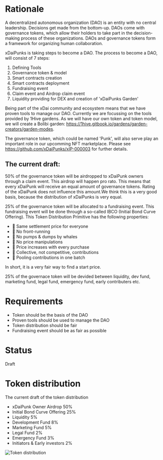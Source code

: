 # Rationale

A decentralized autonomous organization (DAO) is an entity with no central leadership. Decisions get made from the bottom-up. DAOs come with governance tokens, which allow their holders to take part in the decision-making process of these organizations. DAOs and governance tokens form a framework for organizing human collaboration. 

xDaiPunks is taking steps to become a DAO. The process to become a DAO, will consist of 7 steps:

1. Defining Tools
2. Governance token & model
3. Smart contracts creation 
4. Smart contracts deployment
5. Fundraising event
6. Claim event and Airdrop claim event
7. Liquidity providing for DEX and creation of 'xDaiPunks Garden'

Being part of the xDai community and ecosystem means that we have proven tools to manage our DAO. Currently we are focussing on
the tools provided by 1Hive gardens. As we will have our own token and token model, we will create a Bolibi garden: https://1hive.gitbook.io/gardens/garden-creators/garden-modes.

The governance token, which could be named 'Punk', will also serve play an important role in our upcomming NFT marketplace. 
Please see https://github.com/xDaiPunks/xIP-000003 for further details.

## The current draft:
50% of the governance token will be airdropped to xDaiPunk owners through a claim event. This airdrop will happen pro rato. This means that every xDaiPunk will receive an equal amount of governance tokens. Rating of the xDaiPunk does not influence this amount.We think this is a very good basis, because the distribution of xDaiPunks is very equal.

25% of the governance token will be allocated to a fundraising event. This fundraising event will be done through a so-called IBCO (Initial Bond Curve Offering). This Token Distribution Primitive has the following properties:

- 🤍 Same settlement price for everyone
- 🤍 No front-running
- 🤍 No pumps & dumps by whales
- 🤍 No price manipulations
- 🤍 Price increases with every purchase
- 🤍 Collective, not competitive, contributions
- 🤍 Pooling contributions in one batch

In short, it is a very fair way to find a start price. 

25% of the governace token will be devided between liquidity, dev fund, marketing fund, legal fund, emergency fund, early contributers etc. 


# Requirements

- Token should be the basis of the DAO
- Proven tools should be used to manage the DAO
- Token distribution should be fair
- Fundraising event should be as fair as possible

# Status

Draft

# Token distribution

The current draft of the token distribution

- xDaiPunk Owner Airdrop 50%
- Initial Bond Curve Offering 25%
- Liquidity	5%
- Development Fund 8%
- Marketing Fund 5%
- Legal Fund 2%
- Emergency Fund 3%
- Initiators & Early investors 2%


![Token distribution](https://github.com/xDaiPunks/xIP-000004/blob/main/resources/token-distribution.png)



